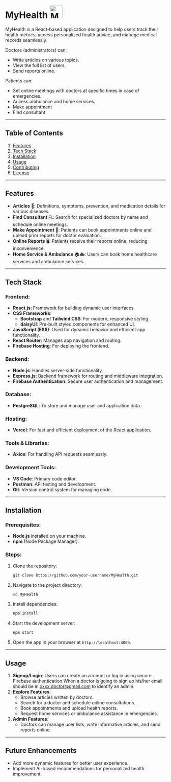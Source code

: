 # **MyHealth** <img src="https://github.com/user-attachments/assets/a4cd779c-48b7-4255-bc45-131e3928ec75" alt="MyHealth Icon" width="40" height="40">

MyHealth is a React-based application designed to help users track their health metrics, access personalized health advice, and manage medical records seamlessly.

Doctors (administrators) can:

- Write articles on various topics.
- View the full list of users.
- Send reports online.

Patients can:

- Set online meetings with doctors at specific times in case of emergencies.
- Access ambulance and home services.
- Make appointment
- Find consultant

---

## **Table of Contents**

1. [Features](#features)
2. [Tech Stack](#tech-stack)
3. [Installation](#installation)
4. [Usage](#usage)
5. [Contributing](#contributing)
6. [License](#license)

---

## **Features**

- **Articles** 📖: Definitions, symptoms, prevention, and medication details for various diseases.
- **Find Consultant** 🔍: Search for specialized doctors by name and schedule online meetings.
- **Make Appointment** 📅: Patients can book appointments online and upload prior reports for doctor evaluation.
- **Online Reports** 🖥️: Patients receive their reports online, reducing inconvenience.
- **Home Service & Ambulance** 🏠🚑: Users can book home healthcare services and ambulance services.

---

## **Tech Stack**

### **Frontend:**

- **React.js**: Framework for building dynamic user interfaces.
- **CSS Frameworks**:
  - **Bootstrap** and **Tailwind CSS**: For modern, responsive styling.
  - **daisyUI**: Pre-built styled components for enhanced UI.
- **JavaScript (ES6)**: Used for dynamic behavior and efficient app functionality.
- **React Router**: Manages app navigation and routing.
- **Firebase Hosting**: For deploying the frontend.

### **Backend:**

- **Node.js**: Handles server-side functionality.
- **Express.js**: Backend framework for routing and middleware integration.
- **Firebase Authentication**: Secure user authentication and management.

### **Database:**

- **PostgreSQL**: To store and manage user and application data.

### **Hosting:**

- **Vercel**: For fast and efficient deployment of the React application.

### **Tools & Libraries:**

- **Axios**: For handling API requests seamlessly.

### **Development Tools:**

- **VS Code**: Primary code editor.
- **Postman**: API testing and development.
- **Git**: Version control system for managing code.

---

## **Installation**

### **Prerequisites:**

- **Node.js** installed on your machine.
- **npm** (Node Package Manager).

### **Steps:**

1. Clone the repository:
   ```bash
   git clone https://github.com/your-username/MyHealth.git
   ```
2. Navigate to the project directory:
   ```bash
   cd MyHealth
   ```
3. Install dependencies:
   ```bash
   npm install
   ```
4. Start the development server:
   ```bash
   npm start
   ```
5. Open the app in your browser at `http://localhost:4000`.

---

## **Usage**

1. **Signup/Login**: Users can create an account or log in using secure Firebase authentication.When a doctor is going to sign up his/her email should be in xxxx.doctor@gmail.com to identify an admin.
2. **Explore Features**:
   - Browse articles written by doctors.
   - Search for a doctor and schedule online consultations.
   - Book appointments and upload health reports.
   - Request home services or ambulance assistance in emergencies.
3. **Admin Features**:
   - Doctors can manage user lists, write informative articles, and send reports online.

---

## **Future Enhancements**

- Add more dynamic features for better user experience.
- Implement AI-based recommendations for personalized health improvement.
